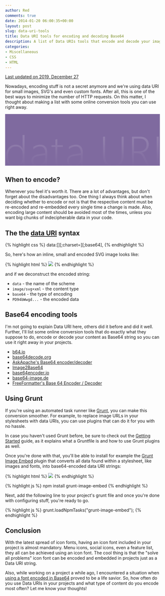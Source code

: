 ```yaml
---
author: Red
comments: true
date: 2014-01-20 06:00:35+00:00
layout: post
slug: data-uri-tools
title: Data URI tools for encoding and decoding Base64
description: A list of Data URIs tools that encode and decode your images, SVGs and fonts as Base64 string.
categories:
- Miscellaneous
- CSS
- HTML
---
```


<ins>
  Last updated on <time datetime="2019-12-27">2019, December 27</time>
</ins>

Nowadays, encoding stuff is not a secret anymore and we're using data URI for small images, SVG's and even custom fonts. After all, this is one of the best ways to minimize the number of HTTP requests. On this matter, I thought about making a list with some online conversion tools you can use right away.

![Data URI tools](/dist/uploads/2014/01/data-uri-tools.png)

<!-- more -->

## When to encode?

Whenever you feel it's worth it. There are a lot of advantages, but don't forget about the disadvantages too. One thing I always think about when deciding whether to encode or not is that the respective content must be re-encoded and re-embedded every single time a change is made. Also, encoding large content should be avoided most of the times, unless you want big chunks of indecipherable data in your code.

## The the [data URI](https://en.wikipedia.org/wiki/Data_URI_scheme) syntax

{% highlight css %}
  data:[<MIME-type>][;charset=<encoding>][;base64],<data>
{% endhighlight %}

So, here's how an inline, small and encoded SVG image looks like:

{% highlight html %}
  <img src="data:image/svg+xml;base64,PD94bWwgd...">
{% endhighlight %}

and if we deconstruct the encoded string:

  * `data` - the name of the scheme
  * `image/svg+xml` - the content type
  * `base64` - the type of encoding
  * `PD94bWwgd...` - the encoded data

## Base64 encoding tools

I'm not going to explain Data URI here, others did it before and did it well. Further, I'll list some online conversion tools that do exactly what they suppose to do, encode or decode your content as Base64 string so you can use it right away in your projects.

  * [b64.io](http://b64.io/)
  * [base64decode.org](https://www.base64decode.org/)
  * [AskApache's Base64 encoder/decoder](https://www.askapache.com/online-tools/base64-image-converter/)
  * [Image2Base64](https://image2base64.wemakesites.net/)
  * [base64encoder.io](https://www.base64encoder.io/)
  * [base64-image.de](https://www.base64-image.de/)
  * [FreeFormatter's Base 64 Encoder / Decoder](https://www.freeformatter.com/base64-encoder.html)

## Using Grunt

If you're using an automated task runner like [Grunt](https://gruntjs.com/), you can make this conversion smoother. For example, to replace image URLs in your stylesheets with data URIs, you can use plugins that can do it for you with no hassle.

In case you haven't used Grunt before, be sure to check out the [Getting Started](https://gruntjs.com/getting-started) guide, as it explains what a Gruntfile is and how to use Grunt plugins as well.

Once you're done with that, you'll be able to install for example the [Grunt Image Embed](https://www.npmjs.com/package/grunt-image-embed) plugin that converts all data found within a stylesheet, like images and fonts, into base64-encoded data URI strings:

{% highlight html %}
  <img src="data:image/svg+xml;base64,PD94bWwgd..." >
{% endhighlight %}

{% highlight js %}
  npm install grunt-image-embed
{% endhighlight %}

Next, add the following line to your project's grunt file and once you're done with configuring stuff, you're ready to go.

{% highlight js %}
  grunt.loadNpmTasks("grunt-image-embed");
{% endhighlight %}

## Conclusion

With the latest spread of icon fonts, having an icon font included in your project is almost mandatory. Menu icons, social icons, even a feature list, they all can be achieved using an icon font. The cool thing is that the "solve all problems" icon font can be encoded and embedded in projects just as a Data URI string.

Also, while working on a project a while ago, I encountered a situation when [using a font encoded in Base64](/firefox-doesnt-allow-cross-domain-fonts-by-default/) proved to be a life savior. So, how often do you use Data URIs in your projects and what type of content do you encode most often? Let me know your thoughts!